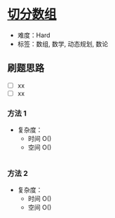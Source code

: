 # [切分数组](https://leetcode-cn.com/problems/qie-fen-shu-zu/)

- 难度：Hard
- 标签：数组, 数学, 动态规划, 数论

## 刷题思路

- [ ] xx
- [ ] xx

### 方法 1

- 复杂度：
    - 时间 O()
    - 空间 O()

``` js

```

### 方法 2

- 复杂度：
    - 时间 O()
    - 空间 O()

``` js

```
